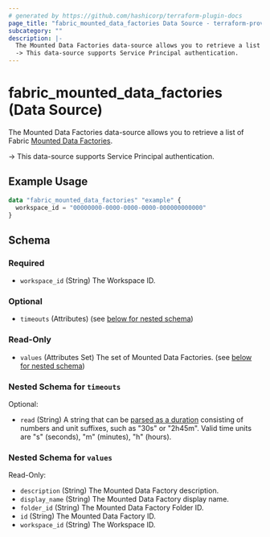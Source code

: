 ```yaml
---
# generated by https://github.com/hashicorp/terraform-plugin-docs
page_title: "fabric_mounted_data_factories Data Source - terraform-provider-fabric"
subcategory: ""
description: |-
  The Mounted Data Factories data-source allows you to retrieve a list of Fabric Mounted Data Factories https://learn.microsoft.com/fabric/data-factory/data-factory-overview.
  -> This data-source supports Service Principal authentication.
---
```


# fabric_mounted_data_factories (Data Source)

The Mounted Data Factories data-source allows you to retrieve a list of Fabric [Mounted Data Factories](https://learn.microsoft.com/fabric/data-factory/data-factory-overview).

-> This data-source supports Service Principal authentication.

## Example Usage

```terraform
data "fabric_mounted_data_factories" "example" {
  workspace_id = "00000000-0000-0000-0000-000000000000"
}
```

<!-- schema generated by tfplugindocs -->
## Schema

### Required

- `workspace_id` (String) The Workspace ID.

### Optional

- `timeouts` (Attributes) (see [below for nested schema](#nestedatt--timeouts))

### Read-Only

- `values` (Attributes Set) The set of Mounted Data Factories. (see [below for nested schema](#nestedatt--values))

<a id="nestedatt--timeouts"></a>

### Nested Schema for `timeouts`

Optional:

- `read` (String) A string that can be [parsed as a duration](https://pkg.go.dev/time#ParseDuration) consisting of numbers and unit suffixes, such as "30s" or "2h45m". Valid time units are "s" (seconds), "m" (minutes), "h" (hours).

<a id="nestedatt--values"></a>

### Nested Schema for `values`

Read-Only:

- `description` (String) The Mounted Data Factory description.
- `display_name` (String) The Mounted Data Factory display name.
- `folder_id` (String) The Mounted Data Factory Folder ID.
- `id` (String) The Mounted Data Factory ID.
- `workspace_id` (String) The Workspace ID.
